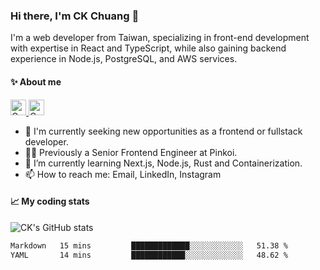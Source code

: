 ### Hi there, I'm CK Chuang 👋

I'm a web developer from Taiwan, specializing in front-end development with expertise in React and TypeScript, while also gaining backend experience in Node.js, PostgreSQL, and AWS services.

#### ✨ About me

<span>
<!-- Light Mode -->
<a href="www.linkedin.com/in/ckchuang#gh-light-mode-only">
    <img src="https://img.shields.io/badge/LinkedIn-3572A5?style=for-the-badge&logo=linkedin&logoColor=white#gh-light-mode-only"
        alt="Connect with me on linkedin" height="25" >
</a>
<!-- Dark Mode -->
<a href="https://www.linkedin.com/in/ckchuang#gh-dark-mode-only">
    <img src="https://img.shields.io/badge/LinkedIn-ffffff?style=for-the-badge&logo=linkedin&logoColor=0690FA#gh-dark-mode-only"
        alt="Connect with me on linkedin" height="25" >
</a>
</span>
<br>

- 🔭 I'm currently seeking new opportunities as a frontend or fullstack developer.
- 👨‍💻 Previously a Senior Frontend Engineer at Pinkoi.
- 🌱 I’m currently learning Next.js, Node.js, Rust and Containerization.
- 📫 How to reach me: Email, LinkedIn, Instagram

#### 📈 My coding stats

![CK's GitHub stats](https://github-readme-stats.vercel.app/api?username=ckchuang-dev&show_icons=true&count_private=false&custom_title=My%20GitHub%20Stats%20&theme=dracula)

<!--START_SECTION:waka-->

```txt
Markdown   15 mins         █████████████░░░░░░░░░░░░   51.38 %
YAML       14 mins         ████████████░░░░░░░░░░░░░   48.62 %
```

<!--END_SECTION:waka-->
